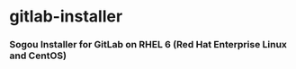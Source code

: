 gitlab-installer
================

### Sogou Installer for GitLab on RHEL 6 (Red Hat Enterprise Linux and CentOS) ###
